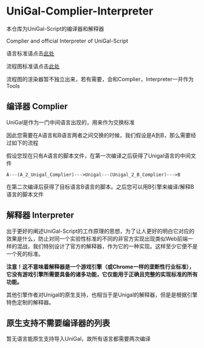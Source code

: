 # UniGal-Complier-Interpreter

本仓库为UniGal-Script的编译器和解释器

Complier and official Interpreter of UniGal-Script

语言标准请点击[此处](https://github.com/Uni-Gal/UniGal-Script)

流程图标准请点击[此处](https://github.com/Uni-Gal/UniGal-Diagram)

流程图的渲染器暂不独立出来，若有需要，会和Complier，Interpreter一并作为Tools

## 编译器 Complier

UniGal是作为一门中间语言出现的，用来作为交换标准

因此您需要在A语言和B语言两者之间交换的时候，我们假设是A到B，那么需要经过如下的流程

假设您现在只有A语言的脚本文件，在第一次编译之后获得了Unigal语言的中间文件

```
A---(A_2_Unigal_Complier)--->Unigal---(Unigal_2_B_Complier)--->B
```

在第二次编译后获得了目标语言B语言的脚本。之后您可以用B引擎来编译/解释B语言的脚本文件

## 解释器 Interpreter

出于更好的阐述UniGal-Script的工作原理的思想，为了让人更好的明白它对应的效果是什么，防止对同一个实验性标准的不同的非官方实现出现类似Web前端一样的混战，我们特别设计了官方的解释器，作为它的一种实现。这样至少它便不是一个死的标准。

**注意！这不意味着解释器是一个游戏引擎（或Chrome一样的垄断性行业标准），它没有游戏引擎所需要具备的诸多功能，它仅能用于正确且完整的实现标准的所有功能。**

其他引擎作者对Unigal的原生支持，也相当于是Unigal的解释器，但是是根据引擎特色定制的解释器。

## 原生支持不需要编译器的列表

暂无语言能原生支持导入UniGal，故所有语言都需要两次编译
